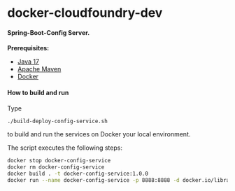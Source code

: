 # docker-cloudfoundry-dev

#### Spring-Boot-Config Server.

**Prerequisites:**

* [Java 17](https://https://jdk.java.net/17/)
* [Apache Maven](https:http://maven.apache.org/)
* [Docker](https://www.docker.com/)

#### How to build and run

Type
```bash
./build-deploy-config-service.sh
```
to build and run the services on Docker your local environment.

The script executes the following steps:
```bash
docker stop docker-config-service
docker rm docker-config-service
docker build . -t docker-config-service:1.0.0
docker run --name docker-config-service -p 8888:8888 -d docker.io/library/docker-config-service:1.0.0
```